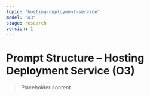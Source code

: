 ```yaml
---
topic: "hosting-deployment-service"
model: "o3"
stage: research
version: 1
---
```


# Prompt Structure – Hosting Deployment Service (O3)

> Placeholder content.